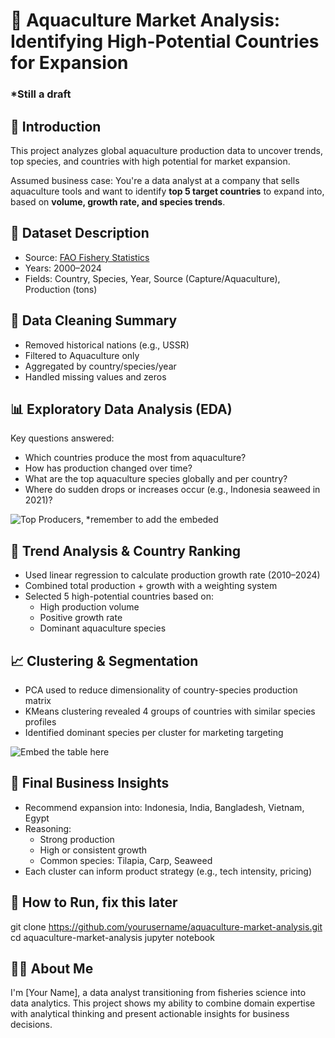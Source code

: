 # 🌊 Aquaculture Market Analysis: Identifying High-Potential Countries for Expansion

### *Still a draft

## 📖 Introduction
This project analyzes global aquaculture production data to uncover trends, top species, and countries with high potential for market expansion. 

Assumed business case: You're a data analyst at a company that sells aquaculture tools and want to identify **top 5 target countries** to expand into, based on **volume, growth rate, and species trends**.

## 📂 Dataset Description
- Source: [FAO Fishery Statistics](https://www.fao.org/fishery/statistics-query/en/global_production/global_production_quantity)
- Years: 2000–2024
- Fields: Country, Species, Year, Source (Capture/Aquaculture), Production (tons)

## 🧼 Data Cleaning Summary
- Removed historical nations (e.g., USSR)
- Filtered to Aquaculture only
- Aggregated by country/species/year
- Handled missing values and zeros

## 📊 Exploratory Data Analysis (EDA)
Key questions answered:
- Which countries produce the most from aquaculture?
- How has production changed over time?
- What are the top aquaculture species globally and per country?
- Where do sudden drops or increases occur (e.g., Indonesia seaweed in 2021)?

![Top Producers, *remember to add the embeded](visuals/top_producers.png)

## 🔬 Trend Analysis & Country Ranking
- Used linear regression to calculate production growth rate (2010–2024)
- Combined total production + growth with a weighting system
- Selected 5 high-potential countries based on:
   - High production volume
   - Positive growth rate
   - Dominant aquaculture species

## 📈 Clustering & Segmentation
- PCA used to reduce dimensionality of country-species production matrix
- KMeans clustering revealed 4 groups of countries with similar species profiles
- Identified dominant species per cluster for marketing targeting

![Embed the table here](visuals/top_producers.png)

## 🧠 Final Business Insights
- Recommend expansion into: Indonesia, India, Bangladesh, Vietnam, Egypt
- Reasoning:
   - Strong production
   - High or consistent growth
   - Common species: Tilapia, Carp, Seaweed
- Each cluster can inform product strategy (e.g., tech intensity, pricing)

## 🚀 How to Run, fix this later
git clone https://github.com/yourusername/aquaculture-market-analysis.git
cd aquaculture-market-analysis
jupyter notebook

## 🙋‍♂️ About Me
I'm [Your Name], a data analyst transitioning from fisheries science into data analytics. This project shows my ability to combine domain expertise with analytical thinking and present actionable insights for business decisions.







